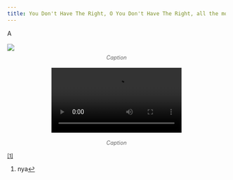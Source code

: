 ```yaml
---
title: You Don't Have The Right, O You Don't Have The Right, all the more You Don't Have The Right, O You Don't Have The Right
---
```



<div>
<p>
A

<figure style="margin: 1rem auto; text-align: center;">
<img src="/assets/images/blog/test-1.png" style="max-width: 100%; height: auto; display: block;">
<figcaption style="font-size: 0.9em; color: #666; margin-top: 0.5rem; font-style: italic;">Caption</figcaption>
</figure>

<p>
    <video controls style="max-width: 100%; height: auto; display: block; margin: 0 auto;">
    <source src="{{ site.baseurl }}/assets/videos/blog/test-1.mp4" type="video/mp4">
    <figure style="margin: 1rem auto; text-align: center;">
    <figcaption style="font-size: 0.9em; color: #666; margin-top: 0.5rem; font-style: italic;">Caption</figcaption>
    </figure>
    </video>
<p>

<sup id="fnref:1"><a href="#fn:1" class="footnote" rel="footnote" role="doc-noteref">[1]</a></sup>

<div class="footnotes" role="doc-endnotes">
    <ol>
    <li id="fn:1">
        <p>nya<a href="#fnref:1" class="reversefootnote" role="doc-backlink">↩</a></p>
    </li>
    </ol>
</div>


</p>
<script defer src="https://comments.oakreef.ie/comentario.js"></script>
<comentario-comments></comentario-comments>